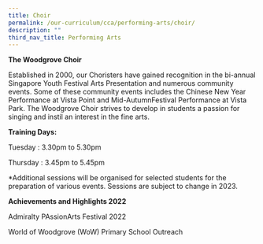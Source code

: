 ```yaml
---
title: Choir
permalink: /our-curriculum/cca/performing-arts/choir/
description: ""
third_nav_title: Performing Arts
---
```

**The Woodgrove Choir**

Established in 2000, our Choristers have gained recognition in the bi-annual Singapore Youth Festival Arts Presentation and numerous community events. Some of these community events includes the Chinese New Year Performance at Vista Point and Mid-AutumnFestival Performance at Vista Park. The Woodgrove Choir strives to develop in students a passion for singing and instil an interest in the fine arts.

**Training Days:** 

Tuesday : 3.30pm to 5.30pm

Thursday : 3.45pm to 5.45pm

*Additional sessions will be organised for selected students for the preparation of various events. Sessions are subject to change in 2023.

**Achievements and Highlights 2022**

Admiralty PAssionArts Festival 2022 

World of Woodgrove (WoW) Primary School Outreach

